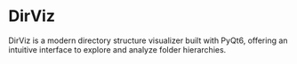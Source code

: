 # DirViz
DirViz is a modern directory structure visualizer built with PyQt6, offering an intuitive interface to explore and analyze folder hierarchies. 
